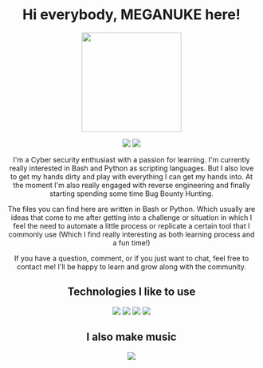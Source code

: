 <div align="center">

# Hi everybody, MEGANUKE here! </h1>

<img src="https://media.giphy.com/media/26xBFB9pA6Rjv2s7u/giphy.gif" width="200px">

[![](https://img.shields.io/badge/Follow-Twitter-lightgrey?style=for-the-badge&logo=twitter&logoColor=white)](https://twitter.com/meganuke_)
[![](https://img.shields.io/badge/Visit-Website-lightgrey?style=for-the-badge&logoColor=white)](https://www.alexmatty.com)

I'm a Cyber security enthusiast with a passion for learning. I'm currently really interested in Bash and Python as scripting languages. But I also love to get my hands dirty and play with everything I can get my hands into. At the moment I'm also really engaged with reverse engineering and finally starting spending some time Bug Bounty Hunting. 

The files you can find here are written in Bash or Python. Which usually are ideas that come to me after getting into a challenge or situation in which I feel the need to automate a little process or replicate a certain tool that I commonly use (Which I find really interesting as both learning process and a fun time!)

If you have a question, comment, or if you just want to chat, feel free to contact me! I'll be happy to learn and grow along with the community.

## Technologies I like to use

![](https://img.shields.io/badge/Shell-Bash-lightgrey?style=for-the-badge&logo=gnu-bash&logoColor=white)
![](https://img.shields.io/badge/Editor-VS_Code-lightgrey?style=for-the-badge&logo=visual-studio-code&logoColor=white)
![](https://img.shields.io/badge/Editor-VS_Code-lightgrey?style=for-the-badge&logo=sublime-text&logoColor=white)
![](https://img.shields.io/badge/Code-Python-lightgrey?style=for-the-badge&logo=python&logoColor=white)

## I also make music

[![](https://img.shields.io/badge/Music-Soundcloud-lightgrey?style=for-the-badge&logo=Soundcloud&logoColor=white)](https://soundcloud.com/alexmattymusic)
